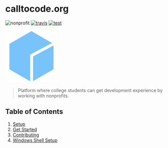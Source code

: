 # calltocode.org

![nonprofit][nonprofit]
[![travis][travis]][travis-url]
[![test][test]][test-url]

![logo][logo]

> Platform where college students can get development experience by working with nonprofits.

## Table of Contents

1. [Setup](docs/setup.md)
1. [Get Started](docs/get_started.md)
1. [Contributing](docs/contributing.md)
1. [Windows Shell Setup](docs/windows_shell_setup.md)

[travis]: https://travis-ci.org/CodeForSocialGood/calltocode.org.svg
[travis-url]: https://travis-ci.org/CodeForSocialGood/calltocode.org

[nonprofit]: https://img.shields.io/badge/project-nonprofit-ff69b4.svg

[test]: https://img.shields.io/badge/test-calltocode.herokuapp.com-orange.svg
[test-url]: https://calltocode.herokuapp.com/

[logo]: /docs/media/logo.png
